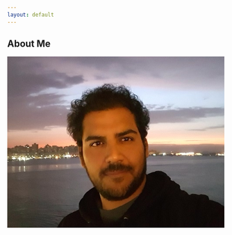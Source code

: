 ```yaml
---
layout: default
---
```


## About Me

<img class="profile-picture" src="Puneet_dp.jpg">

<!--- I am a graduate student at California Institute of Technology, working on modeling and analysis of synthetic biological circuits. I am working in the [Murray Lab]#(http://www.cds.caltech.edu/~murray/wiki/index.php?title=Main_Page). Refer to the [Projects](https://ayush-pandey.github.io/projects) and [Publications](https://ayush-pandey.github.io/publication) page for more information on my current work. -->

<!--- Before joining Caltech, I graduated with a bachelors and a masters degree from the Indian Institute of Technoloy (IIT) Kharagpur, India. My Bachelor of Technology (Hons.) degree is in instrumentation engineering and Master of Technology in 
Control System Engineering from the Electrical Engineering department.


## Research Interests

* Control theory
* Systems and synthetic biology
* Robust and optimal control
* Robotics 


---
<hr>
